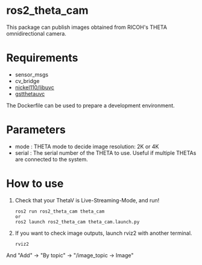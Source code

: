 # ros2_theta_cam
This package can publish images obtained from RICOH's THETA omnidirectional camera.

# Requirements
- sensor_msgs
- cv_bridge
- [nickel110/libuvc](https://github.com/nickel110/libuvc)
- [gstthetauvc](https://github.com/nickel110/gstthetauvc)

The Dockerfile can be used to prepare a development environment.

# Parameters
- mode   : THETA mode to decide image resolution: 2K or 4K
- serial : The serial number of the THETA to use.
         Useful if multiple THETAs are connected to the system.

# How to use
1. Check that your ThetaV is Live-Streaming-Mode, and run!

   ```
   ros2 run ros2_theta_cam theta_cam
   or
   ros2 launch ros2_theta_cam theta_cam.launch.py
   ```

2. If you want to check image outputs, launch rviz2 with another terminal.

   ```
   rviz2
   ```

  And "Add" -> "By topic" -> "/image_topic -> Image"
